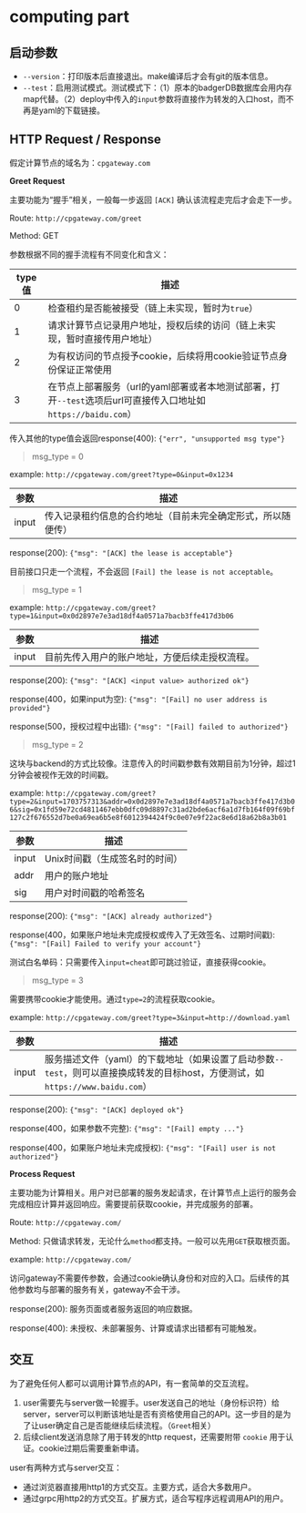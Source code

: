 # computing part

## 启动参数

- `--version`：打印版本后直接退出。make编译后才会有git的版本信息。
- `--test`：启用测试模式。测试模式下：（1）原本的badgerDB数据库会用内存map代替。（2）deploy中传入的`input`参数将直接作为转发的入口host，而不再是yaml的下载链接。

## HTTP Request / Response

假定计算节点的域名为：`cpgateway.com`

**Greet Request**

主要功能为“握手”相关，一般每一步返回 `[ACK]` 确认该流程走完后才会走下一步。

Route: `http://cpgateway.com/greet`

Method: GET

参数根据不同的握手流程有不同变化和含义：

| type 值 | 描述 |
| --- | --- |
| 0 | 检查租约是否能被接受（链上未实现，暂时为`true`） |
| 1 | 请求计算节点记录用户地址，授权后续的访问（链上未实现，暂时直接传用户地址） |
| 2 | 为有权访问的节点授予cookie，后续将用cookie验证节点身份保证正常使用 |
| 3 | 在节点上部署服务（url的yaml部署或者本地测试部署，打开`--test`选项后url可直接传入口地址如`https://baidu.com`） |

传入其他的type值会返回response(400): `{"err", "unsupported msg type"}`

> msg_type = 0

example: `http://cpgateway.com/greet?type=0&input=0x1234`

| 参数 | 描述 |
| --- | --- |
| input | 传入记录租约信息的合约地址（目前未完全确定形式，所以随便传） |

response(200): `{"msg": "[ACK] the lease is acceptable"}`

目前接口只走一个流程，不会返回 `[Fail] the lease is not acceptable`。

> msg_type = 1

example: `http://cpgateway.com/greet?type=1&input=0x0d2897e7e3ad18df4a0571a7bacb3ffe417d3b06`

| 参数 | 描述 |
| --- | --- |
| input | 目前先传入用户的账户地址，方便后续走授权流程。 |

response(200): `{"msg": "[ACK] <input value> authorized ok"}`

response(400，如果input为空): `{"msg": "[Fail] no user address is provided"}`

response(500，授权过程中出错): `{"msg": "[Fail] failed to authorized"}`

> msg_type = 2

这块与backend的方式比较像。注意传入的时间戳参数有效期目前为1分钟，超过1分钟会被视作无效的时间戳。

example: `http://cpgateway.com/greet?type=2&input=1703757313&addr=0x0d2897e7e3ad18df4a0571a7bacb3ffe417d3b06&sig=0x1fd59e72cd4811467ebb0dfc09d8897c31ad2bde6acf6a1d7fb164f09f69bf127c2f676552d7be0a69ea6b5e8f6012394424f9c0e07e9f22ac8e6d18a62b8a3b01`

| 参数 | 描述 |
| --- | --- |
| input | Unix时间戳（生成签名时的时间） |
| addr | 用户的账户地址 |
| sig | 用户对时间戳的哈希签名 |

response(200): `{"msg": "[ACK] already authorized"}`

response(400，如果账户地址未完成授权或传入了无效签名、过期时间戳): `{"msg": "[Fail] Failed to verify your account"}`

测试白名单码：只需要传入`input=cheat`即可跳过验证，直接获得cookie。

> msg_type = 3

需要携带cookie才能使用。通过`type=2`的流程获取cookie。

example: `http://cpgateway.com/greet?type=3&input=http://download.yaml`

| 参数 | 描述 |
| --- | --- |
| input | 服务描述文件（yaml）的下载地址（如果设置了启动参数`--test`，则可以直接换成转发的目标host，方便测试，如`https://www.baidu.com`） |

response(200): `{"msg": "[ACK] deployed ok"}`

response(400，如果参数不完整): `{"msg": "[Fail] empty ..."}`

response(400，如果账户地址未完成授权): `{"msg": "[Fail] user is not authorized"}`

**Process Request**

主要功能为计算相关。用户对已部署的服务发起请求，在计算节点上运行的服务会完成相应计算并返回响应。需要提前获取cookie，并完成服务的部署。

Route: `http://cpgateway.com/`

Method: 只做请求转发，无论什么`method`都支持。一般可以先用`GET`获取根页面。

example: `http://cpgateway.com/`

访问gateway不需要传参数，会通过cookie确认身份和对应的入口。后续传的其他参数均与部署的服务有关，gateway不会干涉。

response(200): 服务页面或者服务返回的响应数据。

response(400): 未授权、未部署服务、计算或请求出错都有可能触发。

## 交互

为了避免任何人都可以调用计算节点的API，有一套简单的交互流程。

1. user需要先与server做一轮握手。user发送自己的地址（身份标识符）给server，server可以判断该地址是否有资格使用自己的API。这一步目的是为了让user确定自己是否能继续后续流程。（`Greet`相关）
2. 后续client发送消息除了用于转发的http request，还需要附带 `cookie` 用于认证。cookie过期后需要重新申请。

user有两种方式与server交互：

- 通过浏览器直接用http1的方式交互。主要方式，适合大多数用户。
- 通过grpc用http2的方式交互。扩展方式，适合写程序远程调用API的用户。
